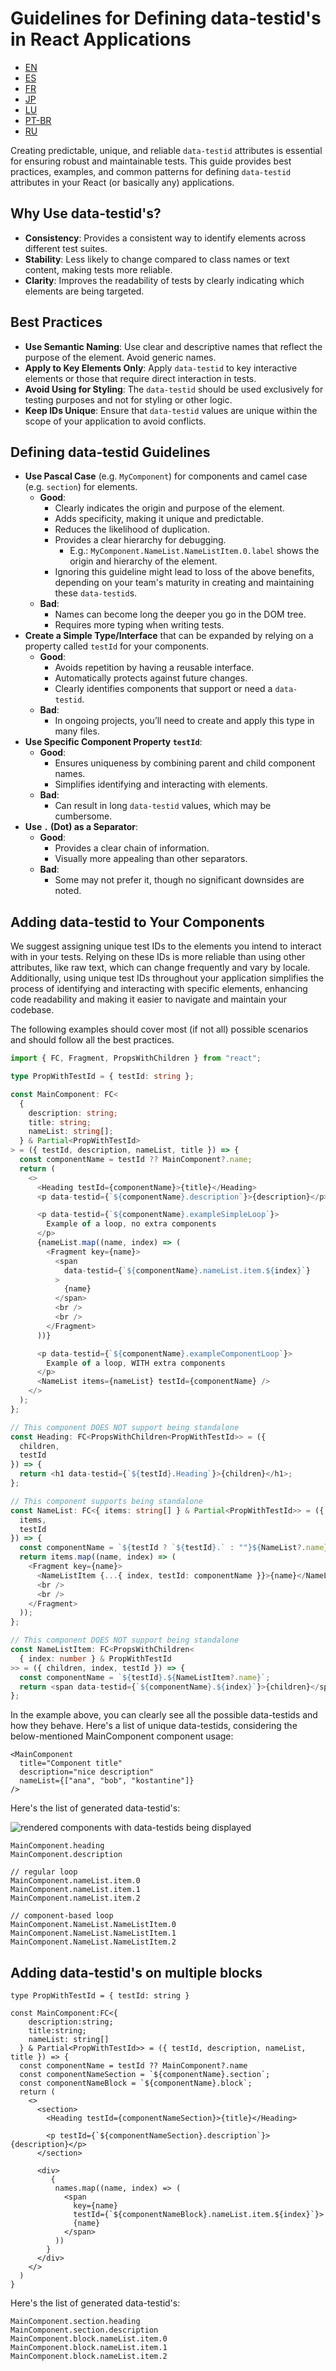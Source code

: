 # Guidelines for Defining data-testid's in React Applications

* [EN](/#README.md)
* [ES](/#README-ES.md)
* [FR](/#README-FR.md)
* [JP](/#README-JP.md)
* [LU](/#README-LG.md)
* [PT-BR](/#README-PTBR.md)
* [RU](/#README-RU.md)

Creating predictable, unique, and reliable `data-testid` attributes is essential for ensuring robust and maintainable tests. This guide provides best practices, examples, and common patterns for defining `data-testid` attributes in your React (or basically any) applications.

## Why Use data-testid's?

- **Consistency**: Provides a consistent way to identify elements across different test suites.
- **Stability**: Less likely to change compared to class names or text content, making tests more reliable.
- **Clarity**: Improves the readability of tests by clearly indicating which elements are being targeted.

## Best Practices

- **Use Semantic Naming**: Use clear and descriptive names that reflect the purpose of the element. Avoid generic names.
- **Apply to Key Elements Only**: Apply `data-testid` to key interactive elements or those that require direct interaction in tests.
- **Avoid Using for Styling**: The `data-testid` should be used exclusively for testing purposes and not for styling or other logic.
- **Keep IDs Unique**: Ensure that `data-testid` values are unique within the scope of your application to avoid conflicts.

## Defining data-testid Guidelines

- **Use Pascal Case** (e.g. `MyComponent`) for components and camel case (e.g. `section`) for elements.
  - **Good**:
    - Clearly indicates the origin and purpose of the element.
    - Adds specificity, making it unique and predictable.
    - Reduces the likelihood of duplication.
    - Provides a clear hierarchy for debugging.
      - E.g.: `MyComponent.NameList.NameListItem.0.label` shows the origin and hierarchy of the element.
    - Ignoring this guideline might lead to loss of the above benefits, depending on your team's maturity in creating and maintaining these `data-testid`s.
  - **Bad**:
    - Names can become long the deeper you go in the DOM tree.
    - Requires more typing when writing tests.
- **Create a Simple Type/Interface** that can be expanded by relying on a property called `testId` for your components.
  - **Good**:
    - Avoids repetition by having a reusable interface.
    - Automatically protects against future changes.
    - Clearly identifies components that support or need a `data-testid`.
  - **Bad**:
    - In ongoing projects, you’ll need to create and apply this type in many files.
- **Use Specific Component Property `testId`**:
  - **Good**:
    - Ensures uniqueness by combining parent and child component names.
    - Simplifies identifying and interacting with elements.
  - **Bad**:
    - Can result in long `data-testid` values, which may be cumbersome.
- **Use `.` (Dot) as a Separator**:
  - **Good**:
    - Provides a clear chain of information.
    - Visually more appealing than other separators.
  - **Bad**:
    - Some may not prefer it, though no significant downsides are noted.

## Adding data-testid to Your Components

We suggest assigning unique test IDs to the elements you intend to interact with in your tests. Relying on these IDs is more reliable than using other attributes, like raw text, which can change frequently and vary by locale. Additionally, using unique test IDs throughout your application simplifies the process of identifying and interacting with specific elements, enhancing code readability and making it easier to navigate and maintain your codebase.

The following examples should cover most (if not all) possible scenarios and should follow all the best practices.

```typescript
import { FC, Fragment, PropsWithChildren } from "react";

type PropWithTestId = { testId: string };

const MainComponent: FC<
  {
    description: string;
    title: string;
    nameList: string[];
  } & Partial<PropWithTestId>
> = ({ testId, description, nameList, title }) => {
  const componentName = testId ?? MainComponent?.name;
  return (
    <>
      <Heading testId={componentName}>{title}</Heading>
      <p data-testid={`${componentName}.description`}>{description}</p>

      <p data-testid={`${componentName}.exampleSimpleLoop`}>
        Example of a loop, no extra components
      </p>
      {nameList.map((name, index) => (
        <Fragment key={name}>
          <span
            data-testid={`${componentName}.nameList.item.${index}`}
          >
            {name}
          </span>
          <br />
          <br />
        </Fragment>
      ))}

      <p data-testid={`${componentName}.exampleComponentLoop`}>
        Example of a loop, WITH extra components
      </p>
      <NameList items={nameList} testId={componentName} />
    </>
  );
};

// This component DOES NOT support being standalone
const Heading: FC<PropsWithChildren<PropWithTestId>> = ({
  children,
  testId
}) => {
  return <h1 data-testid={`${testId}.Heading`}>{children}</h1>;
};

// This component supports being standalone
const NameList: FC<{ items: string[] } & Partial<PropWithTestId>> = ({
  items,
  testId
}) => {
  const componentName = `${testId ? `${testId}.` : ""}${NameList?.name}`;
  return items.map((name, index) => (
    <Fragment key={name}>
      <NameListItem {...{ index, testId: componentName }}>{name}</NameListItem>
      <br />
      <br />
    </Fragment>
  ));
};

// This component DOES NOT support being standalone
const NameListItem: FC<PropsWithChildren<
  { index: number } & PropWithTestId
>> = ({ children, index, testId }) => {
  const componentName = `${testId}.${NameListItem?.name}`;
  return <span data-testid={`${componentName}.${index}`}>{children}</span>;
};
```

In the example above, you can clearly see all the possible data-testids and how they behave. Here's a list of unique data-testids, considering the below-mentioned MainComponent component usage:

```
<MainComponent
  title="Component title"
  description="nice description"
  nameList={["ana", "bob", "kostantine"]}
/>
```

Here's the list of generated data-testid's:

<img src="images/rendered.png" alt="rendered components with data-testids being displayed">

```
MainComponent.heading
MainComponent.description

// regular loop
MainComponent.nameList.item.0
MainComponent.nameList.item.1
MainComponent.nameList.item.2

// component-based loop
MainComponent.NameList.NameListItem.0
MainComponent.NameList.NameListItem.1
MainComponent.NameList.NameListItem.2
```

## Adding data-testid's on multiple blocks

```
type PropWithTestId = { testId: string }

const MainComponent:FC<{
    description:string;
    title:string;
    nameList: string[]
  } & Partial<PropWithTestId>> = ({ testId, description, nameList, title }) => {
  const componentName = testId ?? MainComponent?.name
  const componentNameSection = `${componentName}.section`;
  const componentNameBlock = `${componentName}.block`;
  return (
    <>
      <section>
        <Heading testId={componentNameSection}>{title}</Heading>

        <p testId={`${componentNameSection}.description`}>{description}</p>
      </section>

      <div>
         {
          names.map((name, index) => (
            <span
              key={name}
              testId={`${componentNameBlock}.nameList.item.${index}`}>
              {name}
            </span>
          ))
        }
      </div>
    </>
  )
}
```

Here's the list of generated data-testid's:

```
MainComponent.section.heading
MainComponent.section.description
MainComponent.block.nameList.item.0
MainComponent.block.nameList.item.1
MainComponent.block.nameList.item.2
```
